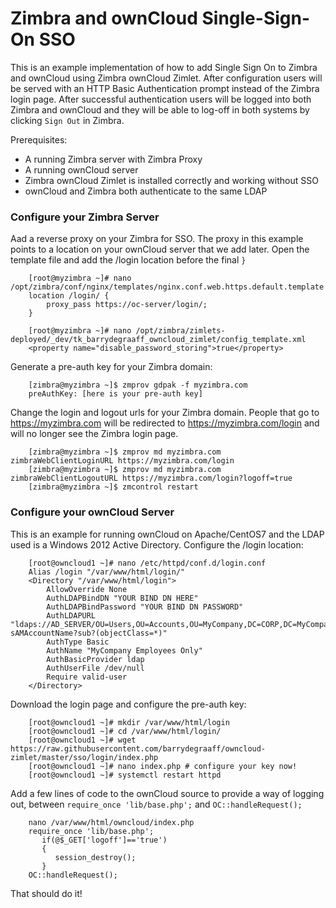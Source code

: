 # Zimbra and ownCloud Single-Sign-On SSO

This is an example implementation of how to add Single Sign On to Zimbra and ownCloud using Zimbra ownCloud Zimlet. After configuration users will be served with an HTTP Basic Authentication prompt instead of the Zimbra login page. After successful authentication users will be logged into both Zimbra and ownCloud and they will be able to log-off in both systems by clicking `Sign Out` in Zimbra. 

Prerequisites:
  - A running Zimbra server with Zimbra Proxy
  - A running ownCloud server
  - Zimbra ownCloud Zimlet is installed correctly and working without SSO
  - ownCloud and Zimbra both authenticate to the same LDAP

### Configure your Zimbra Server
Aad a reverse proxy on your Zimbra for SSO. The proxy in this example points to a location on your ownCloud server that we add later. Open the template file and add the /login location before the final `}`

        [root@myzimbra ~]# nano /opt/zimbra/conf/nginx/templates/nginx.conf.web.https.default.template
        location /login/ {
            proxy_pass https://oc-server/login/;
        }
        
        [root@myzimbra ~]# nano /opt/zimbra/zimlets-deployed/_dev/tk_barrydegraaff_owncloud_zimlet/config_template.xml
        <property name="disable_password_storing">true</property>

Generate a pre-auth key for your Zimbra domain:

        [zimbra@myzimbra ~]$ zmprov gdpak -f myzimbra.com
        preAuthKey: [here is your pre-auth key]

Change the login and logout urls for your Zimbra domain. People that go to https://myzimbra.com will be redirected to https://myzimbra.com/login and will no longer see the Zimbra login page.

        [zimbra@myzimbra ~]$ zmprov md myzimbra.com zimbraWebClientLoginURL https://myzimbra.com/login
        [zimbra@myzimbra ~]$ zmprov md myzimbra.com zimbraWebClientLogoutURL https://myzimbra.com/login?logoff=true
        [zimbra@myzimbra ~]$ zmcontrol restart


### Configure your ownCloud Server
This is an example for running ownCloud on Apache/CentOS7 and the LDAP used is a Windows 2012 Active Directory. Configure the /login location:

        [root@owncloud1 ~]# nano /etc/httpd/conf.d/login.conf 
        Alias /login "/var/www/html/login/"
        <Directory "/var/www/html/login">
            AllowOverride None
            AuthLDAPBindDN "YOUR BIND DN HERE"
            AuthLDAPBindPassword "YOUR BIND DN PASSWORD"
            AuthLDAPURL "ldaps://AD_SERVER/OU=Users,OU=Accounts,OU=MyCompany,DC=CORP,DC=MyCompany,DC=NL?sAMAccountName?sub?(objectClass=*)"
            AuthType Basic
            AuthName "MyCompany Employees Only"
            AuthBasicProvider ldap
            AuthUserFile /dev/null
            Require valid-user
        </Directory>

Download the login page and configure the pre-auth key:

        [root@owncloud1 ~]# mkdir /var/www/html/login
        [root@owncloud1 ~]# cd /var/www/html/login/
        [root@owncloud1 ~]# wget https://raw.githubusercontent.com/barrydegraaff/owncloud-zimlet/master/sso/login/index.php
        [root@owncloud1 ~]# nano index.php # configure your key now!
        [root@owncloud1 ~]# systemctl restart httpd

Add a few lines of code to the ownCloud source to provide a way of logging out, between `require_once 'lib/base.php';` and `OC::handleRequest();`

        nano /var/www/html/owncloud/index.php 
        require_once 'lib/base.php';
           if(@$_GET['logoff']=='true')
           {
              session_destroy();
           }
        OC::handleRequest();

That should do it!
